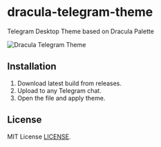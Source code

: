 # dracula-telegram-theme
Telegram Desktop Theme based on Dracula Palette

![Dracula Telegram Theme](https://www.dropbox.com/s/cecwrzbh4ff11en/2017-01-04_134631.png?dl=1)

## Installation
1. Download latest build from releases.
2. Upload to any Telegram chat.
3. Open the file and apply theme.

## License
MIT License [LICENSE](LICENSE).
